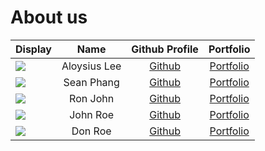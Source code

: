 # About us

Display | Name | Github Profile | Portfolio 
--------|:----:|:--------------:|:---------:
![](https://avatars.githubusercontent.com/u/16810847?v=4) | Aloysius Lee | [Github](https://github.com/arraysius/) | [Portfolio](docs/team/johndoe.md)
![](https://media.discordapp.net/attachments/285692337357586432/892962858546114560/photo_2021-05-07_15-04-25.jpg?text=BreadDog) | Sean Phang | [Github](https://github.com/SeenFang) | [Portfolio](docs/team/johndoe.md)
![](https://via.placeholder.com/100.png?text=Photo) | Ron John | [Github](https://github.com/) | [Portfolio](docs/team/johndoe.md)
![](https://via.placeholder.com/100.png?text=Photo) | John Roe | [Github](https://github.com/) | [Portfolio](docs/team/johndoe.md)
![](https://via.placeholder.com/100.png?text=Photo) | Don Roe | [Github](https://github.com/) | [Portfolio](docs/team/johndoe.md)